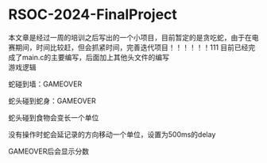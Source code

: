 # RSOC-2024-FinalProject  
本文章是经过一周的培训之后写出的一个小项目，目前暂定的是贪吃蛇，由于在电赛期间，时间比较赶，但会抓紧时间，完善迭代项目！！！！！！111
目前已经完成了main.c的主要编写，后面加上其他头文件的编写  
游戏逻辑  

  
  蛇碰到墙：GAMEOVER
  
  蛇头碰到蛇身：GAMEOVER
  
  蛇头碰到食物会变长一个单位
  
  没有操作时蛇会延记录的方向移动一个单位，设置为500ms的delay
  
  GAMEOVER后会显示分数
